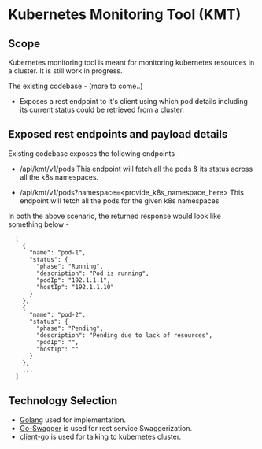 # Kubernetes Monitoring Tool (KMT)
## Scope
Kubernetes monitoring tool is meant for monitoring kubernetes resources in a cluster. It is still work in progress.

The existing codebase - (more to come..)
* Exposes a rest endpoint to it's client using which pod details including its current status could be retrieved from
  a cluster.

## Exposed rest endpoints and payload details
Existing codebase exposes the following endpoints -
* /api/kmt/v1/pods
  This endpoint will fetch all the pods & its status across all the k8s namespaces. 
  
* /api/kmt/v1/pods?namespace=<provide_k8s_namespace_here>
  This endpoint will fetch all the pods for the given k8s namespaces
  
In both the above scenario, the returned response would look like something below -
    
  ```
    [
      {
        "name": "pod-1",
        "status": {
          "phase": "Running",
          "description": "Pod is running",
          "podIp": "192.1.1.1",
          "hostIp": "192.1.1.10"
        }
      },
      {
        "name": "pod-2",
        "status": {
          "phase": "Pending",
          "description": "Pending due to lack of resources",
          "podIp": "",
          "hostIp": ""
        }
      },
      ...
    ]
  ```
  
## Technology Selection
* [Golang](https://golang.org/) used for implementation.
* [Go-Swagger](https://github.com/go-swagger/go-swagger) is used for rest service Swaggerization.
* [client-go](https://github.com/kubernetes/client-go) is used for talking to kubernetes cluster.
